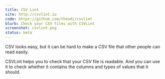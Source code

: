 ```yaml
---
title: CSV Lint
site: http://csvlint.io
code: https://github.com/theodi/csvlint
blurb: Check your CSV files with CSVLint
screenshot: csvlint.png
status: beta
---
```


CSV looks easy, but it can be hard to make a CSV file that other people can read easily.

CSVLint helps you to check that your CSV file is readable. And you can use it to check whether it contains the columns and types of values that it should.
